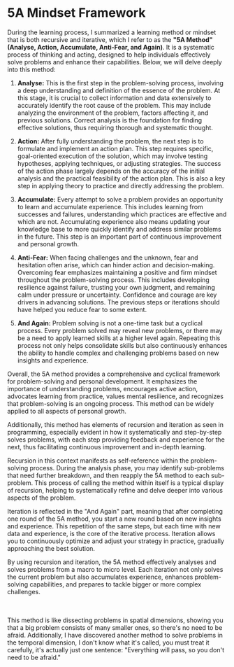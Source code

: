 # 5A Mindset Framework

During the learning process, I summarized a learning method or mindset that is both recursive and iterative, which I refer to as the **"5A Method" (Analyse, Action, Accumulate, Anti-Fear, and Again)**. It is a systematic process of thinking and acting, designed to help individuals effectively solve problems and enhance their capabilities. Below, we will delve deeply into this method:

1. **Analyse:**
This is the first step in the problem-solving process, involving a deep understanding and definition of the essence of the problem. At this stage, it is crucial to collect information and data extensively to accurately identify the root cause of the problem. This may include analyzing the environment of the problem, factors affecting it, and previous solutions. Correct analysis is the foundation for finding effective solutions, thus requiring thorough and systematic thought.

2. **Action:**
After fully understanding the problem, the next step is to formulate and implement an action plan. This step requires specific, goal-oriented execution of the solution, which may involve testing hypotheses, applying techniques, or adjusting strategies. The success of the action phase largely depends on the accuracy of the initial analysis and the practical feasibility of the action plan. This is also a key step in applying theory to practice and directly addressing the problem.

3. **Accumulate:**
Every attempt to solve a problem provides an opportunity to learn and accumulate experience. This includes learning from successes and failures, understanding which practices are effective and which are not. Accumulating experience also means updating your knowledge base to more quickly identify and address similar problems in the future. This step is an important part of continuous improvement and personal growth.

4. **Anti-Fear:**
When facing challenges and the unknown, fear and hesitation often arise, which can hinder action and decision-making. Overcoming fear emphasizes maintaining a positive and firm mindset throughout the problem-solving process. This includes developing resilience against failure, trusting your own judgment, and remaining calm under pressure or uncertainty. Confidence and courage are key drivers in advancing solutions. The previous steps or iterations should have helped you reduce fear to some extent.

5. **And Again:**
Problem solving is not a one-time task but a cyclical process. Every problem solved may reveal new problems, or there may be a need to apply learned skills at a higher level again. Repeating this process not only helps consolidate skills but also continuously enhances the ability to handle complex and challenging problems based on new insights and experience.

Overall, the 5A method provides a comprehensive and cyclical framework for problem-solving and personal development. It emphasizes the importance of understanding problems, encourages active action, advocates learning from practice, values mental resilience, and recognizes that problem-solving is an ongoing process. This method can be widely applied to all aspects of personal growth.

Additionally, this method has elements of recursion and iteration as seen in programming, especially evident in how it systematically and step-by-step solves problems, with each step providing feedback and experience for the next, thus facilitating continuous improvement and in-depth learning.

Recursion in this context manifests as self-reference within the problem-solving process. During the analysis phase, you may identify sub-problems that need further breakdown, and then reapply the 5A method to each sub-problem. This process of calling the method within itself is a typical display of recursion, helping to systematically refine and delve deeper into various aspects of the problem.

Iteration is reflected in the "And Again" part, meaning that after completing one round of the 5A method, you start a new round based on new insights and experience. This repetition of the same steps, but each time with new data and experience, is the core of the iterative process. Iteration allows you to continuously optimize and adjust your strategy in practice, gradually approaching the best solution.

By using recursion and iteration, the 5A method effectively analyses and solves problems from a macro to micro level. Each iteration not only solves the current problem but also accumulates experience, enhances problem-solving capabilities, and prepares to tackle bigger or more complex challenges.

<br/><br/>
This method is like dissecting problems in spatial dimensions, showing you that a big problem consists of many smaller ones, so there's no need to be afraid. Additionally, I have discovered another method to solve problems in the temporal dimension, I don't know what it's called, you must treat it carefully, it's actually just one sentence: "Everything will pass, so you don't need to be afraid."
